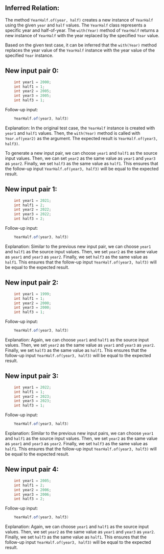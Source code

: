 ## Inferred Relation:
The method `YearHalf.of(year, half)` creates a new instance of `YearHalf` using the given `year` and `half` values. The `YearHalf` class represents a specific year and half-of-year. The `with(Year)` method of `YearHalf` returns a new instance of `YearHalf` with the year replaced by the specified `Year` value.

Based on the given test case, it can be inferred that the `with(Year)` method replaces the year value of the `YearHalf` instance with the year value of the specified `Year` instance.

## New input pair 0:
```java
    int year1 = 2000;
    int half1 = 1;
    int year2 = 2005;
    int year3 = 2005;
    int half3 = 1;
```
Follow-up input:
```java
    YearHalf.of(year3, half3)
```

Explanation:
In the original test case, the `YearHalf` instance is created with `year1` and `half1` values. Then, the `with(Year)` method is called with `Year.of(year2)` as the argument. The expected result is `YearHalf.of(year3, half3)`. 

To generate a new input pair, we can choose `year1` and `half1` as the source input values. Then, we can set `year2` as the same value as `year1` and `year3` as `year2`. Finally, we set `half3` as the same value as `half1`. This ensures that the follow-up input `YearHalf.of(year3, half3)` will be equal to the expected result.

## New input pair 1:
```java
    int year1 = 2021;
    int half1 = 2;
    int year2 = 2022;
    int year3 = 2022;
    int half3 = 2;
```
Follow-up input:
```java
    YearHalf.of(year3, half3)
```

Explanation:
Similar to the previous new input pair, we can choose `year1` and `half1` as the source input values. Then, we set `year2` as the same value as `year1` and `year3` as `year2`. Finally, we set `half3` as the same value as `half1`. This ensures that the follow-up input `YearHalf.of(year3, half3)` will be equal to the expected result.

## New input pair 2:
```java
    int year1 = 1999;
    int half1 = 1;
    int year2 = 2000;
    int year3 = 2000;
    int half3 = 1;
```
Follow-up input:
```java
    YearHalf.of(year3, half3)
```

Explanation:
Again, we can choose `year1` and `half1` as the source input values. Then, we set `year2` as the same value as `year1` and `year3` as `year2`. Finally, we set `half3` as the same value as `half1`. This ensures that the follow-up input `YearHalf.of(year3, half3)` will be equal to the expected result.

## New input pair 3:
```java
    int year1 = 2022;
    int half1 = 1;
    int year2 = 2023;
    int year3 = 2023;
    int half3 = 1;
```
Follow-up input:
```java
    YearHalf.of(year3, half3)
```

Explanation:
Similar to the previous new input pairs, we can choose `year1` and `half1` as the source input values. Then, we set `year2` as the same value as `year1` and `year3` as `year2`. Finally, we set `half3` as the same value as `half1`. This ensures that the follow-up input `YearHalf.of(year3, half3)` will be equal to the expected result.

## New input pair 4:
```java
    int year1 = 2005;
    int half1 = 2;
    int year2 = 2006;
    int year3 = 2006;
    int half3 = 2;
```
Follow-up input:
```java
    YearHalf.of(year3, half3)
```

Explanation:
Again, we can choose `year1` and `half1` as the source input values. Then, we set `year2` as the same value as `year1` and `year3` as `year2`. Finally, we set `half3` as the same value as `half1`. This ensures that the follow-up input `YearHalf.of(year3, half3)` will be equal to the expected result.